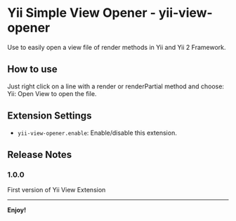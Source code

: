 # Yii Simple View Opener - yii-view-opener

Use to easily open a view file of render methods in Yii and Yii 2 Framework.

## How to use

Just right click on a line with a render or renderPartial method and choose: Yii: Open View
to open the file.

## Extension Settings

- `yii-view-opener.enable`: Enable/disable this extension.

## Release Notes

### 1.0.0

First version of Yii View Extension

<hr>

**Enjoy!**
